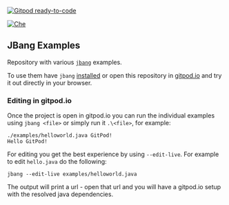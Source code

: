 [![Gitpod ready-to-code](https://img.shields.io/badge/Gitpod-ready--to--code-blue?logo=gitpod)](https://gitpod.io/#https://github.com/jbangdev/jbang-examples)

[![Che](https://www.eclipse.org/che/contribute.svg)](https://che.openshift.io/f?url=https://github.com/jbangdev/jbang-examples)

## JBang Examples 

Repository with various [`jbang`](https://jbang.dev) examples.

To use them have `jbang` [installed](https://jbang.dev/download) or open this repository in [gitpod.io](https://gitpod.io/#https://github.com/jbangdev/jbang-examples)
and try it out directly in your browser.

### Editing in gitpod.io

Once the project is open in gitpod.io you can run the individual examples using `jbang <file>` or simply run it `.\<file>`, for example:

```
./examples/helloworld.java GitPod!
Hello GitPod!
```

For editing you get the best experience by using `--edit-live`. For example to edit `hello.java` do the following:

```
jbang --edit-live examples/helloworld.java
```

The output will print a url - open that url and you will have a gitpod.io setup with the resolved java dependencies.





